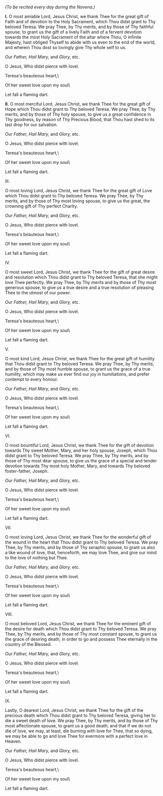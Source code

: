 
*(To be recited every day during the Novena.)*

**I\.** O most amiable Lord, Jesus Christ, we thank Thee for the great gift of Faith and of devotion to the Holy Sacrament, which Thou didst grant to Thy beloved Teresa. We pray Thee, by Thy merits, and by those of Thy faithful spouse, to grant us the gift of a lively Faith and of a fervent devotion towards the most Holy Sacrament of the altar where Thou, O infinite Majesty, hast obliged Thyself to abide with us even to the end of the world, and wherein Thou dost so lovingly give Thy whole self to us.

*Our Father, Hail Mary,* and *Glory,* etc.

O Jesus, Who didst pierce with love\

Teresa\'s beauteous heart,\

Of her sweet love upon my soul\

Let fall a flaming dart.

**II\.** O most merciful Lord, Jesus Christ, we thank Thee for the great gift of Hope which Thou didst grant to Thy beloved Teresa. We pray Thee, by Thy merits, and by those of Thy holy spouse, to give us a great confidence in Thy goodness, by reason of Thy Precious Blood, that Thou hast shed to its last drop for our salvation.

*Our Father, Hail Mary,* and *Glory,* etc.

O Jesus, Who didst pierce with love\

Teresa\'s beauteous heart,\

Of her sweet love upon my soul\

Let fall a flaming dart.

III\.

O most loving Lord, Jesus Christ, we thank Thee for the great gift of Love which Thou didst grant to Thy beloved Teresa. We pray Thee, by Thy merits, and by those of Thy most loving spouse, to give us the great, the crowning gift of Thy perfect Charity.

*Our Father, Hail Mary,* and *Glory,* etc.

O Jesus, Who didst pierce with love\

Teresa\'s beauteous heart,\

Of her sweet love upon my soul\

Let fall a flaming dart.

IV\.

O most sweet Lord, Jesus Christ, we thank Thee for the gift of great desire and resolution which Thou didst grant to Thy beloved Teresa, that she might love Thee perfectly. We pray Thee, by Thy merits and by those of Thy most generous spouse, to give us a true desire and a true resolution of pleasing Thee to the utmost of our power.

*Our Father, Hail Mary,* and *Glory,* etc.

O Jesus, Who didst pierce with love\

Teresa\'s beauteous heart,\

Of her sweet love upon my soul\

Let fall a flaming dart.

V.

O most kind Lord, Jesus Christ, we thank Thee for the great gift of humility that Thou didst grant to Thy beloved Teresa. We pray Thee, by Thy merits, and by those of Thy most humble spouse, to grant us the grace of a true humility, which may make us ever find our joy in humiliations, and prefer contempt to every honour.

*Our Father, Hail Mary,* and *Glory,* etc.

O Jesus, Who didst pierce with love\

Teresa\'s beauteous heart,\

Of her sweet love upon my soul\

Let fall a flaming dart.

VI\.

O most bountiful Lord, Jesus Christ, we thank Thee for the gift of devotion towards Thy sweet Mother, Mary, and her holy spouse, Joseph, which Thou didst grant to Thy beloved Teresa. We pray Thee, by Thy merits, and by those of Thy most dear spouse, to give us the grace of a special and tender devotion towards Thy most holy Mother, Mary, and towards Thy beloved foster-father, Joseph.

*Our Father, Hail Mary,* and *Glory,* etc.

O Jesus, Who didst pierce with love\

Teresa\'s beauteous heart,\

Of her sweet love upon my soul\

Let fall a flaming dart.

VII\.

O most loving Lord, Jesus Christ, we thank Thee for the wonderful gift of the wound in the heart that Thou didst grant to Thy beloved Teresa. We pray Thee, by Thy merits, and by those of Thy seraphic spouse, to grant us also a like wound of love, that, henceforth, we may love Thee, and give our mind to the love of nothing but Thee.

*Our Father, Hail Mary,* and *Glory,* etc.

O Jesus, Who didst pierce with love\

Teresa\'s beauteous heart,\

Of her sweet love upon my soul\

Let fall a flaming dart.

VIII\.

O most beloved Lord, Jesus Christ, we thank Thee for the eminent gift of the desire for death which Thou didst grant to Thy beloved Teresa. We pray Thee, by Thy merits, and by those of Thy most constant spouse, to grant us the grace of desiring death, in order to go and possess Thee eternally in the country of the Blessed.

*Our Father, Hail Mary,* and *Glory,* etc.

O Jesus, Who didst pierce with love\

Teresa\'s beauteous heart,\

Of her sweet love upon my soul\

Let fall a flaming dart.

IX\.

Lastly, O dearest Lord, Jesus Christ, we thank Thee for the gift of the precious death which Thou didst grant to Thy beloved Teresa, giving her to die a sweet death of love. We pray Thee, by Thy merits, and by those of Thy most affectionate spouse, to grant us a good death; and that if we do not die of love, we may, at least, die burning with love for Thee, that so dying, we may be able to go and love Thee for evermore with a perfect love in Heaven.

*Our Father, Hail Mary,* and *Glory,* etc.

O Jesus, Who didst pierce with love\

Teresa\'s beauteous heart,\

Of her sweet love upon my soul\

Let fall a flaming dart.


